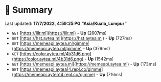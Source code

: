 # 📖 Summary
Last updated: **17/7/2022, 4:59:25 PG "Asia/Kuala_Lumpur"**

- `GET` [https://lilr.ml](https://lilr.ml) - **Up** (2607ms)
- `GET` [https://hst.aytea.ml](https://hst.aytea.ml) - **Up** (727ms)
- `GET` [https://memeapi.aytea.ml/gimme](https://memeapi.aytea.ml/gimme) - **Up** (379ms)
- `GET` [https://color.aytea.ml/4b31d6.png](https://color.aytea.ml/4b31d6.png) - **Up** (1542ms)
- `GET` [https://memeapi.aytea.ml](https://memeapi.aytea.ml) - **Up** (173ms)
- `GET` [https://memeapi.aytea14.repl.co/gimme](https://memeapi.aytea14.repl.co/gimme) - **Up** (716ms)
